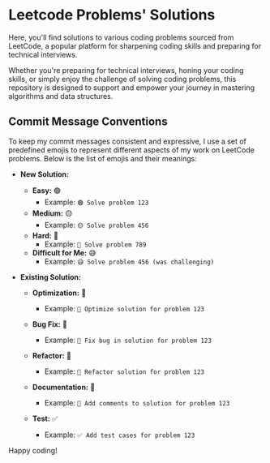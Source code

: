 # Leetcode Problems' Solutions

Here, you'll find solutions to various coding problems sourced from LeetCode, a popular platform for sharpening coding skills and preparing for technical interviews. 

Whether you're preparing for technical interviews, honing your coding skills, or simply enjoy the challenge of solving coding problems, this repository is designed to support and empower your journey in mastering algorithms and data structures.



## Commit Message Conventions

To keep my commit messages consistent and expressive, I use a set of predefined emojis to represent different aspects of my work on LeetCode problems. Below is the list of emojis and their meanings:

- **New Solution:**
  - **Easy:** 🟢 
    - Example: `🟢 Solve problem 123`
  - **Medium:** 🟡 
    - Example: `🟡 Solve problem 456`
  - **Hard:** 🔴 
    - Example: `🔴 Solve problem 789`
  - **Difficult for Me:** 😅 
    - Example: `😅 Solve problem 456 (was challenging)`


- **Existing Solution:**
  - **Optimization:** 🚀
    - Example: `🚀 Optimize solution for problem 123`
  
  - **Bug Fix:** 🐛
    - Example: `🐛 Fix bug in solution for problem 123`
  
  - **Refactor:** 🔄 
    - Example: `🔄 Refactor solution for problem 123`
  
  - **Documentation:** 📝 
    - Example: `📝 Add comments to solution for problem 123`
  
  - **Test:** ✅ 
    - Example: `✅ Add test cases for problem 123`

Happy coding!